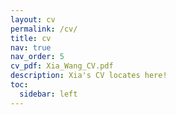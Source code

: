 ```yaml
---
layout: cv
permalink: /cv/
title: cv
nav: true
nav_order: 5
cv_pdf: Xia_Wang_CV.pdf
description: Xia's CV locates here!
toc:
  sidebar: left
---
```

